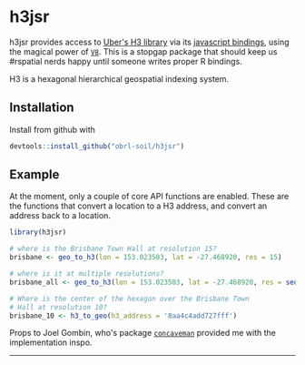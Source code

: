 <!-- README.md is generated from README.Rmd. Please edit that file -->
h3jsr
=====

h3jsr provides access to [Uber's H3 library](https://github.com/uber/h3) via its [javascript bindings](https://github.com/uber/h3-js), using the magical power of [`V8`](https://github.com/jeroen/v8). This is a stopgap package that should keep us \#rspatial nerds happy until someone writes proper R bindings.

H3 is a hexagonal hierarchical geospatial indexing system.

Installation
------------

Install from github with

``` r
devtools::install_github("obrl-soil/h3jsr")
```

Example
-------

At the moment, only a couple of core API functions are enabled. These are the functions that convert a location to a H3 address, and convert an address back to a location.

``` r
library(h3jsr)

# where is the Brisbane Town Hall at resolution 15?
brisbane <- geo_to_h3(lon = 153.023503, lat = -27.468920, res = 15)

# where is it at multiple resolutions?
brisbane_all <- geo_to_h3(lon = 153.023503, lat = -27.468920, res = seq(15))

# Where is the center of the hexagon over the Brisbane Town 
# Hall at resolution 10?
brisbane_10 <- h3_to_geo(h3_address = '8aa4c4add727fff')
```

Props to Joel Gombin, who's package [`concaveman`](https://github.com/joelgombin/concaveman) provided me with the implementation inspo.

------------------------------------------------------------------------
